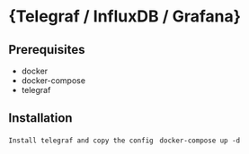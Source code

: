 #  {Telegraf / InfluxDB / Grafana}

## Prerequisites

- docker
- docker-compose
- telegraf

## Installation

``` Install telegraf and copy the config ```
``` docker-compose up -d```

